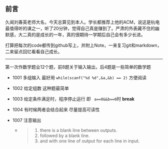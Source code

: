 ## 前言

久闻刘春英老师大名，今天总算见到本人。学长都推荐上他的ACM，说这是杭电最值得听的课之一，听了20分钟，觉得自己真是赚到了。严肃的外表藏不住的幽默感，大二真的是成长的一年，真的很期待一学期后自己会有多少长进。

打算把每次的code都传到github写上，并附上Note，一来复习git和markdown，二来留点回忆看看自己成长。

---------------------------------------------------------

第一次作数学题业12个题，前8题关于输入输出，后4题是一些简单的数学题

+ 1001 多组输入 最好用 `while(scanf("%d %d",&a,&b) == 2)` 方便阅读

+ 1002 给定组数 这种题最简单

+ 1003 给定条件满足时，程序停止运行 即 ` a==0&&b==0`时  **break**     

+ 1004 有时候两者会结合起来 尽量提高可读性

+ 1007 注意输出 

  + >1. there is a blank line between outputs. 
    >2. followed by a blank line.
    >3. and with one line of output for each line in input.



